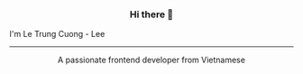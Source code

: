 <h3 align="center">Hi there 👋</h3>

 <p>I'm Le Trung Cuong - Lee</p>

<hr />

<p align="center">A passionate frontend developer from Vietnamese</p>



